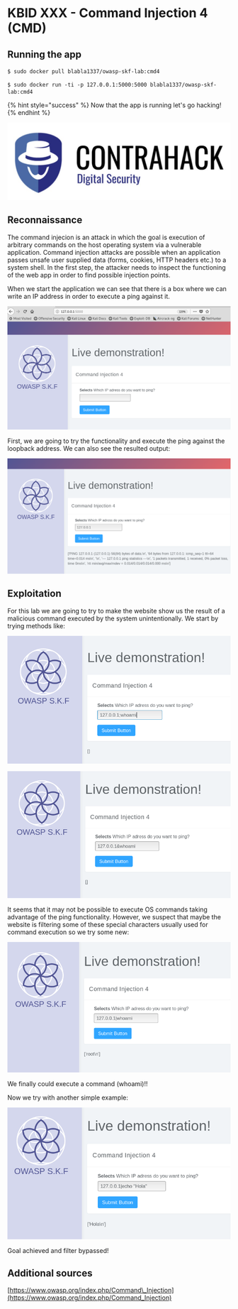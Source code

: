 # KBID XXX - Command Injection 4 (CMD)

## Running the app

```text
$ sudo docker pull blabla1337/owasp-skf-lab:cmd4
```

```text
$ sudo docker run -ti -p 127.0.0.1:5000:5000 blabla1337/owasp-skf-lab:cmd4
```

{% hint style="success" %}
Now that the app is running let's go hacking!
{% endhint %}

![Docker image and write-up thanks to Contrahack.io !](.gitbook/assets/screen-shot-2019-03-04-at-21.33.32.png)


## Reconnaissance
The command injecion is an attack in which the goal is execution of 
arbitrary commands on the host operating system via a vulnerable 
application. Command injection attacks are possible when an application 
passes unsafe user supplied data (forms, cookies, HTTP headers etc.) to 
a system shell. In the first step, the attacker needs to inspect the 
functioning of the web app in order to find possible injection points.
 
When we start the application we can see that there is a box where we can write an IP address in order to execute a ping against it.

![](.gitbook/assets/cmd4-10.png)

First, we are going to try the functionality and execute the ping against the loopback address. We can also see the resulted output:

![](.gitbook/assets/cmd4-11.png)


## Exploitation
For this lab we are going to try to make the website show us the result of a malicious command executed by the system unintentionally.
We start by trying methods like:

![](.gitbook/assets/cmd4-12.png)

![](.gitbook/assets/cmd4-13.png)

It seems that it may not be possible to execute OS commands taking advantage of the ping functionality. However, we suspect that maybe the website is
filtering some of these special characters usually used for command execution so we try some new:

![](.gitbook/assets/cmd4-14.png)

We finally could execute a command (whoami)!!

Now we try with another simple example:

![](.gitbook/assets/cmd4-15.png)

Goal achieved and filter bypassed!

## Additional sources
[https://www.owasp.org/index.php/Command\_Injection](https://www.owasp.org/index.php/Command_Injection)
